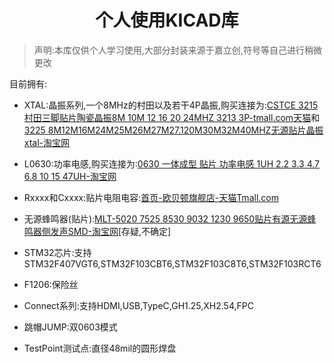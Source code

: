 <div align="center"><h1>个人使用KICAD库</h1></div>

> 声明:本库仅供个人学习使用,大部分封装来源于嘉立创,符号等自己进行稍微更改

目前拥有:

- XTAL:晶振系列,一个8MHz的村田以及若干4P晶振,购买连接为:[CSTCE 3215 村田三脚贴片陶瓷晶振8M 10M 12 16 20 24MHZ 3213 3P-tmall.com天猫](https://detail.tmall.com/item.htm?from=cart&id=660937157433&mi_id=0000aqU0b-yeqaS__DligJBxvVy2M_5Su42T-BwziY0_51w&skuId=4943242391463&spm=a1z0d.6639537%2F202410.item.d660937157433.34067484Q1Jb35&upStreamPrice=280)和[3225 8M12M16M24M25M26M27M27.120M30M32M40MHZ无源贴片晶振xtal-淘宝网](https://item.taobao.com/item.htm?id=681160536821&spm=tbpc.mytb_followshop.item.goods)
- L0630:功率电感,购买连接为:[0630 一体成型 贴片 功率电感 1UH 2.2 3.3 4.7 6.8 10 15 47UH-淘宝网](https://item.taobao.com/item.htm?abbucket=17&id=528379639825&mi_id=0000S-pw4saB63q97taoA0HXwrvGPu3lpEha4jDsNORQBHU&ns=1&priceTId=215049a617594198629138752e0e45&skuId=3145728770880&spm=a21n57.1.hoverItem.2&utparam={"aplus_abtest"%3A"b111b873b60b09e2e74ae69d70c34695"}&xxc=taobaoSearch)

- Rxxxx和Cxxxx:贴片电阻电容:[首页-欧贝顿旗舰店-天猫Tmall.com](https://oubeidun.tmall.com/shop/view_shop.htm?spm=tbpc.mytb_followshop.item.shop)
- 无源蜂鸣器(贴片):[MLT-5020 7525 8530 9032 1230 9650贴片有源无源蜂鸣器侧发声SMD-淘宝网](https://item.taobao.com/item.htm?abbucket=17&id=879439461822&mi_id=0000BrQ_YtXnkpDSJnFURvptTFQnYmsxxk8-ABU5Fj9_Oxw&ns=1&priceTId=2147bf8b17595898716714102e199e&skuId=5721692377992&spm=a21n57.1.hoverItem.3&utparam={"aplus_abtest"%3A"ce25931ebb853e68db7d822c370a9536"}&xxc=taobaoSearch)[存疑,不确定]
- STM32芯片:支持STM32F407VGT6,STM32F103CBT6,STM32F103C8T6,STM32F103RCT6
- F1206:保险丝
- Connect系列:支持HDMI,USB,TypeC,GH1.25,XH2.54,FPC
- 跳帽JUMP:双0603模式
- TestPoint测试点:直径48mil的圆形焊盘